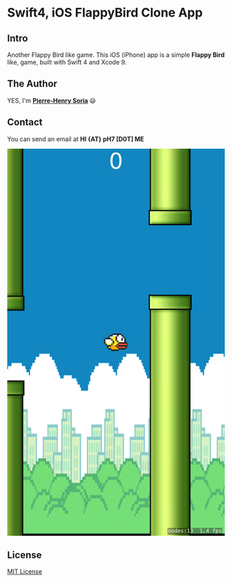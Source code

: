 # Swift4, iOS FlappyBird Clone App

## Intro

Another Flappy Bird like game. This iOS (iPhone) app is a simple **Flappy Bird** like, game, built with Swift 4  and Xcode 9.


## The Author

YES, I'm **[Pierre-Henry Soria](http://ph7.me/)** :smiley:


## Contact

You can send an email at **HI {AT} pH7 [D0T] ME**


![Flappy Bird Clone Game, iOS 11, Swift 4](flappycanary.png)

## License

[MIT License](http://opensource.org/licenses/mit-license.php)
